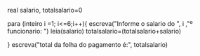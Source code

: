 real salario, totalsalario=0

para (inteiro i =1; i<=6;i++){
escreva("Informe o salario do ", i ,"º funcionario: ")
 leia(salario)
 totalsalario=(totalsalario+salario)


}
 escreva("total da folha do pagamento é:", totalsalario)
